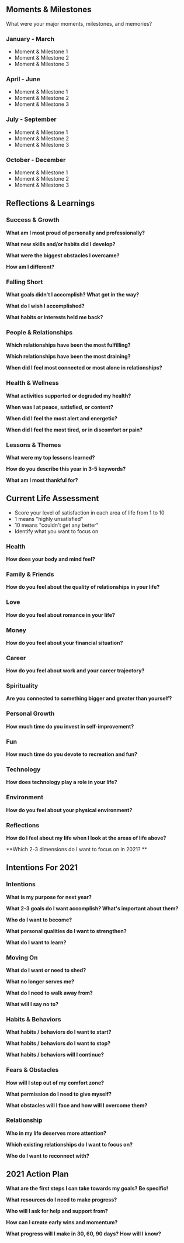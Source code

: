 ## Moments & Milestones
What were your major moments, milestones, and memories?

### January - March
- Moment & Milestone 1
- Moment & Milestone 2
- Moment & Milestone 3

### April - June
- Moment & Milestone 1
- Moment & Milestone 2
- Moment & Milestone 3

### July - September
- Moment & Milestone 1
- Moment & Milestone 2
- Moment & Milestone 3

### October - December
- Moment & Milestone 1
- Moment & Milestone 2
- Moment & Milestone 3

## Reflections & Learnings
### Success & Growth
**What am I most proud of personally and professionally?**

**What new skills and/or habits did I develop?**

**What were the biggest obstacles I overcame?**

**How am I different?**

### Falling Short
**What goals didn't I accomplish? What got in the way?**

**What do I wish I accomplished?**

**What habits or interests held me back?**

### People & Relationships
**Which relationships have been the most fulfilling?**

**Which relationships have been the most draining?**

**When did I feel most connected or most alone in relationships?**

### Health & Wellness
**What activities supported or degraded my health?**

**When was I at peace, satisfied, or content?**

**When did I feel the most alert and energetic?**

**When did I feel the most tired, or in discomfort or pain?**

### Lessons & Themes
**What were my top lessons learned?**

**How do you describe this year in 3-5 keywords?**

**What am I most thankful for?**

## Current Life Assessment
- Score your level of satisfaction in each area of life from 1 to 10
- 1 means "highly unsatisfied"
- 10 means "couldn't get any better"
- Identify what you want to focus on

### Health
**How does your body and mind feel?**

### Family & Friends
**How do you feel about the quality of relationships in your life?**

### Love
**How do you feel about romance in your life?**

### Money
**How do you feel about your financial situation?**
	
### Career
**How do you feel about work and your career trajectory?**

### Spirituality
**Are you connected to something bigger and greater than yourself?**

### Personal Growth
**How much time do you invest in self-improvement?**

### Fun
**How much time do you devote to recreation and fun?**

### Technology
**How does technology play a role in your life?**
	
### Environment
**How do you feel about your physical environment?**
	
### Reflections
**How do I feel about my life when I look at the areas of life above?**

**Which 2-3 dimensions do I want to focus on in 2021? **

## Intentions For 2021
### Intentions
**What is my purpose for next year?**

**What 2-3 goals do I want accomplish? What's important about them?**

**Who do I want to become?**

**What personal qualities do I want to strengthen?**

**What do I want to learn?**

### Moving On
**What do I want or need to shed?**

**What no longer serves me?**

**What do I need to walk away from?**

**What will I say no to?**

### Habits & Behaviors
**What habits / behaviors do I want to start?**

**What habits / behaviors do I want to stop?**

**What habits / behaviors will I continue?**

### Fears & Obstacles
**How will I step out of my comfort zone?**

**What permission do I need to give myself?**

**What obstacles will I face and how will I overcome them?**

### Relationship
**Who in my life deserves more attention?**

**Which existing relationships do I want to focus on?**

**Who do I want to reconnect with?**

## 2021 Action Plan
**What are the first steps I can take towards my goals? Be specific!**

**What resources do I need to make progress?**

**Who will I ask for help and support from?**

**How can I create early wins and momentum?**

**What progress will I make in 30, 60, 90 days? How will I know?**